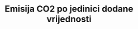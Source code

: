 ---
title: Emisija CO2 po jedinici dodane vrijednosti
permalink: /9-4-1/
sdg_goal: 9
layout: indicator
indicator: 9.4.1
indicator_variable: co2_emsns_mtrc_tns_mln_usd
graph_title: null
graph_type_description: Line  graph
graph_status_notes: Graphed
variable_description: null
variable_notes: null
un_designated_tier: '1'
un_custodial_agency: "UNIDO,  IEA  (Partnering  Agencies:  UNEP)"
target_id: '9.4'
has_metadata: true
goal_meta_link: 'http://unstats.un.org/sdgs/files/metadata-compilation/Metadata-Goal-9.pdf'
goal_meta_link_page: 8
indicator_name: Emisija CO2 po jedinici dodane vrijednosti
actual_indicator_available: Total  Energy  CO2  Emissions  per  Real  Dollar  of  GDP
rationale_interpretation: >-
  Emisija ugljika po jedinici dodane vrijednosti je univerzalni pokazatelj za mjerenje utjecaja industrijske proizvodnje na okoliš. Ono obuhvaća intenzitet korištenja energije, energetsku učinkovitost proizvodne tehnologije i najvažnije korištenje fosilnih goriva. Ovaj se pokazatelj također može prikazati kao emisija CO2 po jedinici proizvodnje.
target: >-
  Do 2030. nadograditi infrastrukturu i retrofit industrije kako bi bile održive, uz povećanu učinkovitost korištenja resursa i veće usvajanje čistih i ekološki prihvatljivih tehnologija i industrijskih procesa, sa svim zemljama koje djeluju u skladu s njihovim mogućnostima.
indicator_definition: >-
  Emisija CO2 po jedinici dodane vrijednosti je pokazatelj omjera između emisije ugljika i dodane vrijednosti. Emisija ugljika procjenjuje se iz podataka o potrošnji energije.
actual_indicator_available_description: Metric  Tons  Carbon  Dioxide  per  Million  Chained  (2009)  Dollars
periodicity: Annual
time_period: 1949-present  available
unit_of_measure: Metric  Tons  Carbon  Dioxide  per  Million  Chained  (2009)  Dollars
disaggregation_categories: N/A
disaggregation_geography: National
date_of_national_source_publication: AUGUST  2017
date_metadata_updated: '2017-09-21'
scheduled_update_by_national_source: MARCH  2018
source_agency_staff_name: Maggie  Woodward
source_agency_staff_email: maggie.woodward@eia.gov
source_agency_survey_dataset: 'Energy  Information  Administration  '
source_title: null
source_url: 'http://www.eia.gov/totalenergy/data/monthly/'
source_notes: null
published: true
us_method_of_computation: >-
  Published  in  Table  1.7  Primary  Energy  Consumption,  Energy  Expenditures,  and  Carbon  Dioxide  Emissions  Indicators  from  the  Monthly  Energy  Review  

---